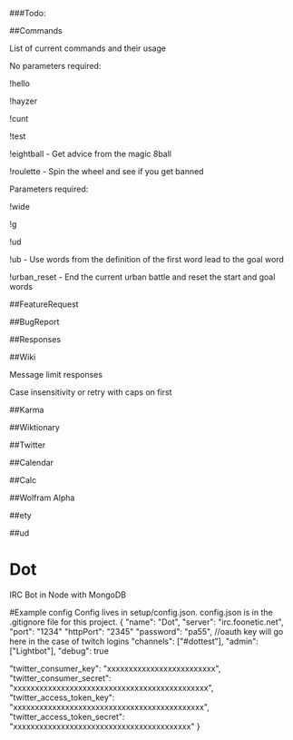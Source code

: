 ###Todo:

##Commands

List of current commands and their usage

No parameters required:

!hello

!hayzer

!cunt

!test

!eightball <question text here> - Get advice from the magic 8ball

!roulette - Spin the wheel and see if you get banned



Parameters required:

!wide <text to be widened>

!g <text to search on google>

!ud <text to be searched on UD>

!ub <start word> <goal word> - Use words from the definition of the first word lead to the goal word

!urban_reset - End the current urban battle and reset the start and goal words

##FeatureRequest

##BugReport

##Responses

##Wiki

Message limit responses

Case insensitivity or retry with caps on first

##Karma

##Wiktionary

##Twitter

##Calendar

##Calc

##Wolfram Alpha

##ety

##ud


# Dot
IRC Bot in Node with MongoDB

#Example config
Config lives in setup/config.json.
config.json is in the .gitignore file for this project.
{
  "name": "Dot",
	"server": "irc.foonetic.net",
	"port": "1234"
	"httpPort": "2345"
	"password": "pa55", //oauth key will go here in the case of twitch logins
	"channels": ["#dottest"],
	"admin": ["Lightbot"],
	"debug": true

  "twitter_consumer_key": "xxxxxxxxxxxxxxxxxxxxxxxxx",
  "twitter_consumer_secret": "xxxxxxxxxxxxxxxxxxxxxxxxxxxxxxxxxxxxxxxxxxxxx",
  "twitter_access_token_key": "xxxxxxxxxxxxxxxxxxxxxxxxxxxxxxxxxxxxxxxxxxxx",
  "twitter_access_token_secret": "xxxxxxxxxxxxxxxxxxxxxxxxxxxxxxxxxxxxxxxxx"
 }
